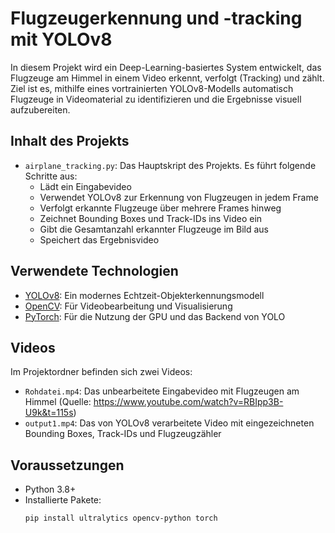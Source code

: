 # Flugzeugerkennung und -tracking mit YOLOv8

In diesem Projekt wird ein Deep-Learning-basiertes System entwickelt, das Flugzeuge am Himmel in einem Video erkennt, verfolgt (Tracking) und zählt. Ziel ist es, mithilfe eines vortrainierten YOLOv8-Modells automatisch Flugzeuge in Videomaterial zu identifizieren und die Ergebnisse visuell aufzubereiten.

## Inhalt des Projekts

- `airplane_tracking.py`: Das Hauptskript des Projekts. Es führt folgende Schritte aus:
  - Lädt ein Eingabevideo
  - Verwendet YOLOv8 zur Erkennung von Flugzeugen in jedem Frame
  - Verfolgt erkannte Flugzeuge über mehrere Frames hinweg
  - Zeichnet Bounding Boxes und Track-IDs ins Video ein
  - Gibt die Gesamtanzahl erkannter Flugzeuge im Bild aus
  - Speichert das Ergebnisvideo

## Verwendete Technologien

- [YOLOv8](https://github.com/ultralytics/ultralytics): Ein modernes Echtzeit-Objekterkennungsmodell
- [OpenCV](https://opencv.org/): Für Videobearbeitung und Visualisierung
- [PyTorch](https://pytorch.org/): Für die Nutzung der GPU und das Backend von YOLO

## Videos

Im Projektordner befinden sich zwei Videos:

- `Rohdatei.mp4`: Das unbearbeitete Eingabevideo mit Flugzeugen am Himmel
  (Quelle: https://www.youtube.com/watch?v=RBIpp3B-U9k&t=115s)
- `output1.mp4`: Das von YOLOv8 verarbeitete Video mit eingezeichneten Bounding Boxes, Track-IDs und Flugzeugzähler

## Voraussetzungen

- Python 3.8+
- Installierte Pakete:
  ```bash
  pip install ultralytics opencv-python torch
